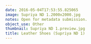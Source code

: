 ```yaml
---
date: 2016-05-04T17:53:55.825065
image: Supriya ND 1.2000x2000.jpg
notes: Open for metadata submission.
object_use: Other
thumbnail: Supriya ND 1.preview.jpg
title: Leather Shoes (Supriya ND 1)
---
```


